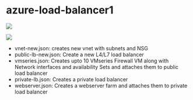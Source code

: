 # azure-load-balancer1

[<img src="http://azuredeploy.net/deploybutton.png"/>](https://portal.azure.com/#create/Microsoft.Template/uri/https%3A%2F%2Fraw.githubusercontent.com%2FPaloAltoNetworks%2Fazure-load-balancer1%2Fmaster%2FazureDeploy.json)

[<img src="https://camo.githubusercontent.com/536ab4f9bc823c2e0ce72fb610aafda57d8c6c12/687474703a2f2f61726d76697a2e696f2f76697375616c697a65627574746f6e2e706e67" data-canonical-src="http://armviz.io/visualizebutton.png" style="max-width:100%;">](http://armviz.io/#/?load=https%3A%2F%2Fraw.githubusercontent.com%2FPaloAltoNetworks%2Fazure-load-balancer1%2Fmaster%2FazureDeploy.json)


* vnet-new.json: creates new vnet with subnets and NSG
* public-lb-new.json: Create a new L4/L7 load balancer
* vmseries.json: Creates upto 10 VMseries Firewall VM along with Network interfaces and availability Sets and attaches them to public load balancer
* private-lb.json: Creates a private load balancer
* webserver.json: Creates a webserver farm and attaches them to private load balancer
